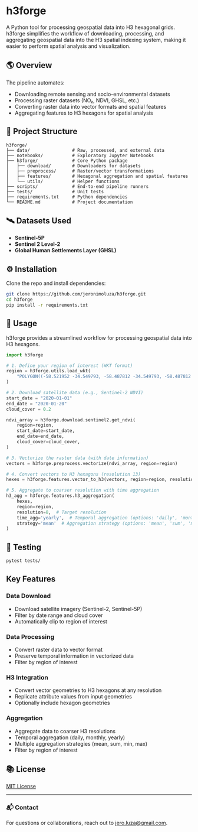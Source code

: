 # h3forge

A Python tool for processing geospatial data into H3 hexagonal grids. h3forge simplifies the workflow of downloading, processing, and aggregating geospatial data into the H3 spatial indexing system, making it easier to perform spatial analysis and visualization.

## 🌎 Overview

The pipeline automates:

- Downloading remote sensing and socio-environmental datasets
- Processing raster datasets (NO₂, NDVI, GHSL, etc.)
- Converting raster data into vector formats and spatial features
- Aggregating features to H3 hexagons for spatial analysis

## 📁 Project Structure

```
h3forge/
├── data/                # Raw, processed, and external data
├── notebooks/           # Exploratory Jupyter Notebooks
├── h3forge/             # Core Python package
│   ├── download/        # Downloaders for datasets
│   ├── preprocess/      # Raster/vector transformations
│   ├── features/        # Hexagonal aggregation and spatial features
│   └── utils/           # Helper functions
├── scripts/             # End-to-end pipeline runners
├── tests/               # Unit tests
├── requirements.txt     # Python dependencies
└── README.md            # Project documentation
```

## 🛰️ Datasets Used

- **Sentinel-5P**
- **Sentinel 2 Level-2**
- **Global Human Settlements Layer (GHSL)**

## ⚙️ Installation

Clone the repo and install dependencies:

```bash
git clone https://github.com/jeronimoluza/h3forge.git
cd h3forge
pip install -r requirements.txt
```

## 🚀 Usage

h3forge provides a streamlined workflow for processing geospatial data into H3 hexagons.

```python
import h3forge

# 1. Define your region of interest (WKT format)
region = h3forge.utils.load_wkt(
    "POLYGON((-58.521952 -34.549793, -58.487812 -34.549793, -58.487812 -34.568679, -58.521952 -34.568679, -58.521952 -34.549793))"
)

# 2. Download satellite data (e.g., Sentinel-2 NDVI)
start_date = "2020-01-01"
end_date = "2020-01-20"
cloud_cover = 0.2

ndvi_array = h3forge.download.sentinel2.get_ndvi(
    region=region,
    start_date=start_date,
    end_date=end_date,
    cloud_cover=cloud_cover,
)

# 3. Vectorize the raster data (with date information)
vectors = h3forge.preprocess.vectorize(ndvi_array, region=region)

# 4. Convert vectors to H3 hexagons (resolution 13)
hexes = h3forge.features.vector_to_h3(vectors, region=region, resolution=13)

# 5. Aggregate to coarser resolution with time aggregation
h3_agg = h3forge.features.h3_aggregation(
    hexes, 
    region=region, 
    resolution=8,  # Target resolution 
    time_agg='yearly',  # Temporal aggregation (options: 'daily', 'monthly', 'yearly', None)
    strategy='mean'  # Aggregation strategy (options: 'mean', 'sum', 'min', 'max')
)
```
## 🧪 Testing

```bash
pytest tests/
```

## Key Features

### Data Download
- Download satellite imagery (Sentinel-2, Sentinel-5P)
- Filter by date range and cloud cover
- Automatically clip to region of interest

### Data Processing
- Convert raster data to vector format
- Preserve temporal information in vectorized data
- Filter by region of interest

### H3 Integration
- Convert vector geometries to H3 hexagons at any resolution
- Replicate attribute values from input geometries
- Optionally include hexagon geometries

### Aggregation
- Aggregate data to coarser H3 resolutions
- Temporal aggregation (daily, monthly, yearly)
- Multiple aggregation strategies (mean, sum, min, max)
- Filter by region of interest

## 📚 License

[MIT License](LICENSE)

---

### 📬 Contact

For questions or collaborations, reach out to [jero.luza@gmail.com](mailto:jero.luza@gmail.com).
